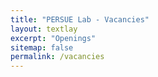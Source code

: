 ```yaml
---
title: "PERSUE Lab - Vacancies"
layout: textlay
excerpt: "Openings"
sitemap: false
permalink: /vacancies
---
```



